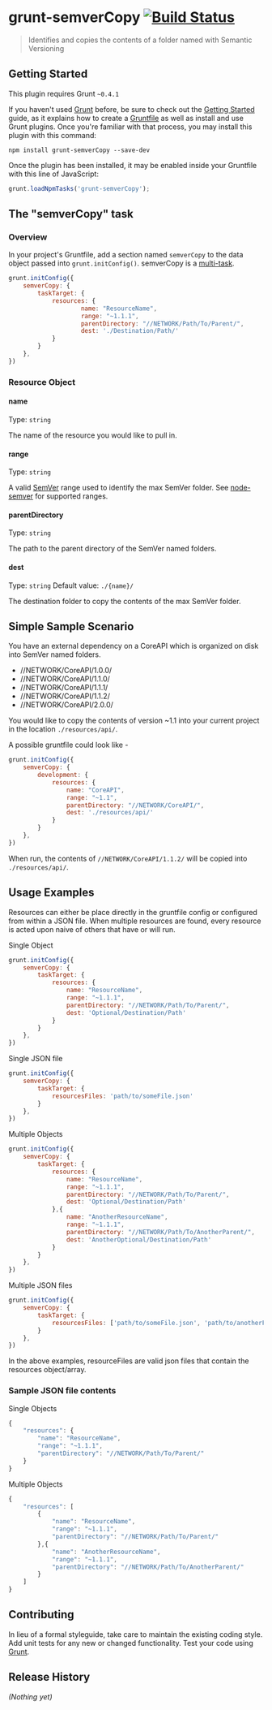 # grunt-semverCopy [![Build Status](https://api.travis-ci.org/JackMorrissey/grunt-semverCopy.png?branch=master)](https://api.travis-ci.org/JackMorrissey/grunt-semverCopy)

> Identifies and copies the contents of a folder named with Semantic Versioning

## Getting Started
This plugin requires Grunt `~0.4.1`

If you haven't used [Grunt](http://gruntjs.com/) before, be sure to check out the [Getting Started](http://gruntjs.com/getting-started) guide, as it explains how to create a [Gruntfile](http://gruntjs.com/sample-gruntfile) as well as install and use Grunt plugins. Once you're familiar with that process, you may install this plugin with this command:

```shell
npm install grunt-semverCopy --save-dev
```

Once the plugin has been installed, it may be enabled inside your Gruntfile with this line of JavaScript:

```js
grunt.loadNpmTasks('grunt-semverCopy');
```

## The "semverCopy" task

### Overview
In your project's Gruntfile, add a section named `semverCopy` to the data object passed into `grunt.initConfig()`. semverCopy is a [multi-task](http://gruntjs.com/configuring-tasks#task-configuration-and-targets).

```js
grunt.initConfig({
	semverCopy: {
		taskTarget: {
			resources: {
					name: "ResourceName",
					range: "~1.1.1",
					parentDirectory: "//NETWORK/Path/To/Parent/",
					dest: './Destination/Path/'
			}
		}
	},
})
```

### Resource Object

#### name
Type: `string`

The name of the resource you would like to pull in.

#### range
Type: `string`

A valid [SemVer](http://semver.org/) range used to identify the max SemVer folder. See [node-semver](https://github.com/isaacs/node-semver/blob/master/README.md#ranges) for supported ranges.

#### parentDirectory
Type: `string`

The path to the parent directory of the SemVer named folders.

#### dest
Type: `string`
Default value: `./{name}/`

The destination folder to copy the contents of the max SemVer folder.

## Simple Sample Scenario

You have an external dependency on a CoreAPI which is organized on disk into SemVer named folders.

* //NETWORK/CoreAPI/1.0.0/
* //NETWORK/CoreAPI/1.1.0/
* //NETWORK/CoreAPI/1.1.1/
* //NETWORK/CoreAPI/1.1.2/
* //NETWORK/CoreAPI/2.0.0/

You would like to copy the contents of version ~1.1 into your current project in the location `./resources/api/`.

A possible gruntfile could look like - 

```js
grunt.initConfig({
	semverCopy: {
		development: {
			resources: {
				name: "CoreAPI",
				range: "~1.1",
				parentDirectory: "//NETWORK/CoreAPI/",
				dest: './resources/api/'
			}
		}
	},
})
```

When run, the contents of `//NETWORK/CoreAPI/1.1.2/` will be copied into `./resources/api/`.

## Usage Examples

Resources can either be place directly in the gruntfile config or configured from within a JSON file. When multiple resources are found, every resource is acted upon naive of others that have or will run.

Single Object 

```js
grunt.initConfig({
	semverCopy: {
		taskTarget: {
			resources: {
				name: "ResourceName",
				range: "~1.1.1",
				parentDirectory: "//NETWORK/Path/To/Parent/",
				dest: 'Optional/Destination/Path'
			}
		}
	},
})
```

Single JSON file

```js
grunt.initConfig({
	semverCopy: {
		taskTarget: {
			resourcesFiles: 'path/to/someFile.json'
		}
	},
})
```

Multiple Objects

```js
grunt.initConfig({
	semverCopy: {
		taskTarget: {
			resources: {
				name: "ResourceName",
				range: "~1.1.1",
				parentDirectory: "//NETWORK/Path/To/Parent/",
				dest: 'Optional/Destination/Path'
			},{
				name: "AnotherResourceName",
				range: "~1.1.1",
				parentDirectory: "//NETWORK/Path/To/AnotherParent/",
				dest: 'AnotherOptional/Destination/Path'
			}
		}
	},
})
```

Multiple JSON files

```js
grunt.initConfig({
	semverCopy: {
		taskTarget: {
			resourcesFiles: ['path/to/someFile.json', 'path/to/anotherFile.json']
		}
	},
})
```

In the above examples, resourceFiles are valid json files that contain the resources object/array.

### Sample JSON file contents

Single Objects

```js
{
	"resources": {
		"name": "ResourceName",
		"range": "~1.1.1",
		"parentDirectory": "//NETWORK/Path/To/Parent/"
	}
}
```

Multiple Objects

```js
{
	"resources": [
		{
			"name": "ResourceName",
			"range": "~1.1.1",
			"parentDirectory": "//NETWORK/Path/To/Parent/"
		},{
			"name": "AnotherResourceName",
			"range": "~1.1.1",
			"parentDirectory": "//NETWORK/Path/To/AnotherParent/"
		}
	]
}
```

## Contributing
In lieu of a formal styleguide, take care to maintain the existing coding style. Add unit tests for any new or changed functionality. Test your code using [Grunt](http://gruntjs.com/).

## Release History
_(Nothing yet)_
